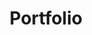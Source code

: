 ---
slug: "/projects/portfolio"
title: "Portfolio"
tech: "Gatsby, React, Styled Components, GraphQL, HTML, CSS, JS"
hero: ./hero.png
tagline: "My virtual home on the web, featuring blog posts and project information."
github: "https://github.com/iangrubb/portfolio"
live: ""
---